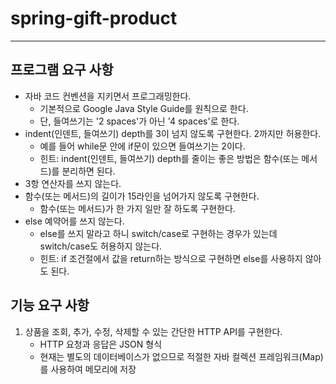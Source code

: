 # spring-gift-product

---
## 프로그램 요구 사항

* 자바 코드 컨벤션을 지키면서 프로그래밍한다.
  * 기본적으로 Google Java Style Guide를 원칙으로 한다.
  * 단, 들여쓰기는 '2 spaces'가 아닌 '4 spaces'로 한다.
* indent(인덴트, 들여쓰기) depth를 3이 넘지 않도록 구현한다. 2까지만 허용한다.
  * 예를 들어 while문 안에 if문이 있으면 들여쓰기는 2이다.
  * 힌트: indent(인덴트, 들여쓰기) depth를 줄이는 좋은 방법은 함수(또는 메서드)를 분리하면 된다.
* 3항 연산자를 쓰지 않는다.
* 함수(또는 메서드)의 길이가 15라인을 넘어가지 않도록 구현한다.
  * 함수(또는 메서드)가 한 가지 일만 잘 하도록 구현한다.
* else 예약어를 쓰지 않는다.
  * else를 쓰지 말라고 하니 switch/case로 구현하는 경우가 있는데 switch/case도 허용하지 않는다.
  * 힌트: if 조건절에서 값을 return하는 방식으로 구현하면 else를 사용하지 않아도 된다.

## 기능 요구 사항

1. 상품을 조회, 추가, 수정, 삭제할 수 있는 간단한 HTTP API를 구현한다.
   * HTTP 요청과 응답은 JSON 형식
   * 현재는 별도의 데이터베이스가 없으므로 적절한 자바 컬렉션 프레임워크(Map)를 사용하여 메모리에 저장